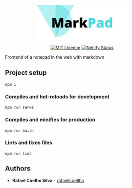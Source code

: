 <p align="center">
  <a href="https://markpad.com.br" target="_blank" rel="noopener noreferrer">
    <img alt="Logo" src="src/assets/logo.jpg" width="300px">
  </a>
</p>

<p align="center">
  <a href="https://opensource.org/licenses/MIT"><img src="https://img.shields.io/badge/License-MIT-yellow.svg" alt="MIT Licence"></a>
  <a href="https://app.netlify.com/sites/markpadd/deploys"><img src="https://api.netlify.com/api/v1/badges/935c1880-80bc-4e14-8b33-7f18cb80ff4a/deploy-status" alt="Netlify Status"></a>
</p>

Frontend of a notepad in the web with markdown

## Project setup

```
npm i
```

### Compiles and hot-reloads for development

```
npm run serve
```

### Compiles and minifies for production

```
npm run build
```

### Lints and fixes files

```
npm run lint
```

## Authors

* **Rafael Coelho Silva** - [rafaellcoellho](https://github.com/rafaellcoellho)
